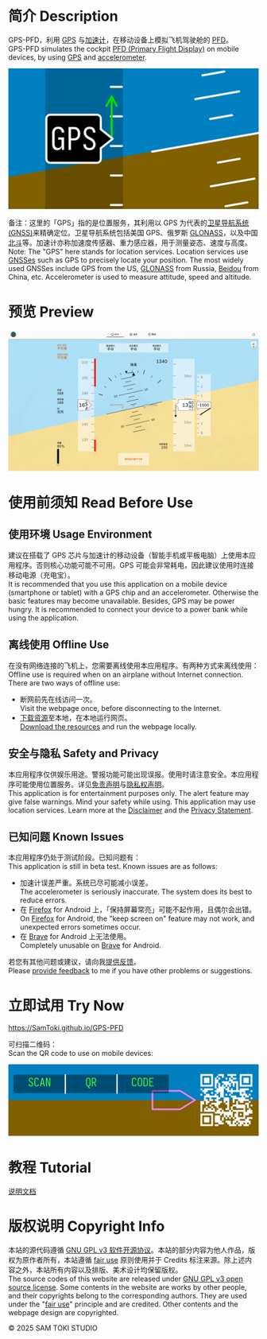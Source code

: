 # 简介 Description

GPS-PFD，利用 [GPS](https://zh.wikipedia.org/wiki/GPS) 与[加速计](https://zh.wikipedia.org/wiki/加速计)，在移动设备上模拟飞机驾驶舱的 [PFD](https://zh.wikipedia.org/wiki/主飞行显示器)。<br>
GPS-PFD simulates the cockpit [PFD (Primary Flight Display)](https://en.wikipedia.org/wiki/Primary_flight_display) on mobile devices, by using [GPS](https://en.wikipedia.org/wiki/GPS) and [accelerometer](https://en.wikipedia.org/wiki/Accelerometer).

![封面 Cover](/PREVIEW/封面%20Cover.png)

备注：这里的「GPS」指的是位置服务，其利用以 GPS 为代表的[卫星导航系统 (GNSS)](https://zh.wikipedia.org/wiki/卫星导航系统)来精确定位。卫星导航系统包括美国 GPS、俄罗斯 [GLONASS](https://zh.wikipedia.org/wiki/GLONASS)，以及中国[北斗](https://zh.wikipedia.org/wiki/北斗卫星导航系统)等。加速计亦称加速度传感器、重力感应器，用于测量姿态、速度与高度。<br>
Note: The "GPS" here stands for location services. Location services use [GNSSes](https://en.wikipedia.org/wiki/GNSS) such as GPS to precisely locate your position. The most widely used GNSSes include GPS from the US, [GLONASS](https://en.wikipedia.org/wiki/GLONASS) from Russia, [Beidou](https://en.wikipedia.org/wiki/BeiDou) from China, etc. Accelerometer is used to measure attitude, speed and altitude.

# 预览 Preview

![预览 Preview](/PREVIEW/预览%20Preview.png)

# 使用前须知 Read Before Use

## 使用环境 Usage Environment

建议在搭载了 GPS 芯片与加速计的移动设备（智能手机或平板电脑）上使用本应用程序。否则核心功能可能不可用。GPS 可能会非常耗电，因此建议使用时连接移动电源（充电宝）。<br>
It is recommended that you use this application on a mobile device (smartphone or tablet) with a GPS chip and an accelerometer. Otherwise the basic features may become unavailable. Besides, GPS may be power hungry. It is recommended to connect your device to a power bank while using the application.

## 离线使用 Offline Use

在没有网络连接的飞机上，您需要离线使用本应用程序。有两种方式来离线使用：<br>
Offline use is required when on an airplane without Internet connection. There are two ways of offline use:

- 断网前先在线访问一次。<br>
Visit the webpage once, before disconnecting to the Internet.
- [下载资源](https://github.com/SamToki/GPS-PFD/releases/latest)至本地，在本地运行网页。<br>
[Download the resources](https://github.com/SamToki/GPS-PFD/releases/latest) and run the webpage locally.

## 安全与隐私 Safety and Privacy

本应用程序仅供娱乐用途。警报功能可能出现误报。使用时请注意安全。本应用程序可能使用位置服务。详见[免责声明](https://SamToki.github.io/GPS-PFD/#Item_HelpDisclaimer)与[隐私权声明](https://SamToki.github.io/GPS-PFD/#Item_HelpPrivacyStatement)。<br>
This application is for entertainment purposes only. The alert feature may give false warnings. Mind your safety while using. This application may use location services. Learn more at the [Disclaimer](https://SamToki.github.io/GPS-PFD/#Item_HelpDisclaimer) and the [Privacy Statement](https://SamToki.github.io/GPS-PFD/#Item_HelpPrivacyStatement).

## 已知问题 Known Issues

本应用程序仍处于测试阶段。已知问题有：<br>
This application is still in beta test. Known issues are as follows:

- 加速计误差严重。系统已尽可能减小误差。<br>
The accelerometer is seriously inaccurate. The system does its best to reduce errors.
- 在 [Firefox](https://zh.wikipedia.org/wiki/Firefox) for Android 上，「保持屏幕常亮」可能不起作用，且偶尔会出错。<br>
On [Firefox](https://en.wikipedia.org/wiki/Firefox) for Android, the "keep screen on" feature may not work, and unexpected errors sometimes occur.
- 在 [Brave](https://zh.wikipedia.org/wiki/Brave浏览器) for Android 上无法使用。<br>
Completely unusable on [Brave](https://en.wikipedia.org/wiki/Brave_(web_browser)) for Android.

若您有其他问题或建议，请向我[提供反馈](https://SamToki.github.io/GPS-PFD/#Item_HelpGetInvolved)。<br>
Please [provide feedback](https://SamToki.github.io/GPS-PFD/#Item_HelpGetInvolved) to me if you have other problems or suggestions.

# 立即试用 Try Now

https://SamToki.github.io/GPS-PFD

可扫描二维码：<br>
Scan the QR code to use on mobile devices:

![二维码 QR code](/PREVIEW/二维码%20QR%20code.png)

# 教程 Tutorial

[说明文档](/PROJECT/GPS-PFD/docs/GPS-PFD%20说明文档.pdf)

# 版权说明 Copyright Info

本站的源代码遵循 [GNU GPL v3 软件开源协议](https://www.gnu.org/licenses/gpl-3.0.en.html)。本站的部分内容为他人作品，版权为原作者所有，本站遵循 [fair use](https://zh.wikipedia.org/wiki/fair_use) 原则使用并于 Credits 标注来源。除上述内容之外，本站所有内容以及排版、美术设计均保留版权。<br>
The source codes of this website are released under [GNU GPL v3 open source license](https://www.gnu.org/licenses/gpl-3.0.en.html). Some contents in the website are works by other people, and their copyrights belong to the corresponding authors. They are used under the "[fair use](https://en.wikipedia.org/wiki/fair_use)" principle and are credited. Other contents and the webpage design are copyrighted.

© 2025 SAM TOKI STUDIO
